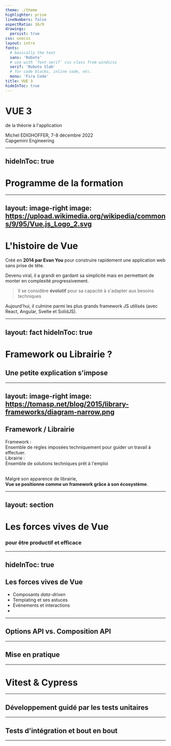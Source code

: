 ```yaml
---
theme: ./theme
highlighter: prism
lineNumbers: false
aspectRatio: 16/9
drawings:
  persist: true
css: unocss
layout: intro
fonts:
  # basically the text
  sans: 'Roboto'
  # use with `font-serif` css class from windicss
  serif: 'Roboto Slab'
  # for code blocks, inline code, etc.
  mono: 'Fira Code'
title: VUE 3
hideInToc: true
---
```


# VUE 3

<span uppercase font-mono>de la théorie à l'application</span>

<div absolute bottom-6 right-15 text-right >
  Michel EDIGHOFFER, 7-8 décembre 2022
  <div text-cap>Capgemini Engineering</div>
</div>

<style>
  h1 {
    @apply vue-brand;
  }
</style>


---
hideInToc: true
---

# Programme de la formation

<Toc maxDepth="3" />


---
layout: image-right
image: https://upload.wikimedia.org/wikipedia/commons/9/95/Vue.js_Logo_2.svg
---
# L'histoire de <span vue-brand>Vue</span>

Créé en **2014 par Evan You** pour construire rapidement une application web sans prise de tête.

Devenu viral, il a grandi en gardant sa simplicité mais en permettant de monter en complexité progressivement.

> Il se considère **évolutif** pour sa capacité à s'adapter aux besoins techniques

Aujourd'hui, il culmine parmi les plus grands framework JS utilisés (avec React, Angular, Svelte et SolidJS).

<!--
  Evolutif pour deux raisons:
  - Intégration: il peux s'utiliser sans outils de build via un usage script (à la jQuery tout en bénéficiant du système de template)
  - Programmatique: Options API vers Composition API qui présente une nette évolution en termes de complexité
-->

---
layout: fact
hideInToc: true
---
# Framework ou Librairie ?

## Une petite explication s'impose
---
layout: image-right
image: https://tomasp.net/blog/2015/library-frameworks/diagram-narrow.png
---

## Framework / Librairie

<div text-gray font-bold font-mono>Framework :</div> Ensemble de règles imposées techniquement pour guider un travail à effectuer.

<div m-t text-gray font-bold font-mono>Librairie :</div> Ensemble de solutions techniques prêt à l'emploi

<br>
<br>

Malgré son apparence de librairie,  
**<span vue-brand>Vue</span> se positionne comme un framework grâce à son écosystème**.

<!--
Vue seul représente le noyau apportant le minimum nécessaire pour
bénéficier de la réactivité sur les vues utilisateur.

Grâce aux projets officiels et communautaires autour de lui, il devient un framework imposant certaines règles mais gardant toujours l'ouverture nécessaire pour substituer les parties agrémentées
-->

---
layout: section
---
# Les forces vives de <span vue-brand>Vue</span>

### pour être productif et efficace

---
hideInToc: true
---
## Les forces vives de <span vue-brand>Vue</span>

<div text-2xl list-outside>

  * Composants *data-driven*
  * Templating et ses astuces
  * Évènements et interactions
  * 

</div>

---
## Options API vs. Composition API

---

## Mise en pratique

---

# Vitest & Cypress

---

## Développement guidé par les tests unitaires

---

## Tests d'intégration et bout en bout
---